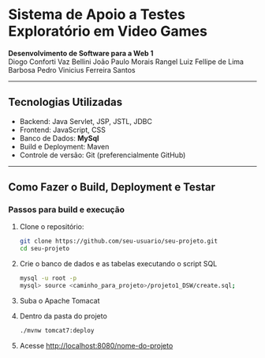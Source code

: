 # Sistema de Apoio a Testes Exploratório em Video Games

**Desenvolvimento de Software para a Web 1**  
Diogo Conforti Vaz Bellini
João Paulo Morais Rangel
Luiz Fellipe de Lima Barbosa
Pedro Vinicius Ferreira Santos

---

## Tecnologias Utilizadas

- Backend: Java Servlet, JSP, JSTL, JDBC  
- Frontend: JavaScript, CSS  
- Banco de Dados: **MySql**  
- Build e Deployment: Maven  
- Controle de versão: Git (preferencialmente GitHub)

---

## Como Fazer o Build, Deployment e Testar

### Passos para build e execução

1. Clone o repositório:

   ```bash
   git clone https://github.com/seu-usuario/seu-projeto.git
   cd seu-projeto

2. Crie o banco de dados e as tabelas executando o script SQL

   ```bash
   mysql -u root -p
   mysql> source <caminho_para_projeto>/projeto1_DSW/create.sql;

3. Suba o Apache Tomacat
4. Dentro da pasta do projeto

   ```bash
   ./mvnw tomcat7:deploy

5. Acesse
   [http://localhost:8080/nome-do-projeto](http://localhost:8080/nome-do-projeto)
